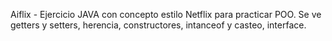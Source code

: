 Aiflix - Ejercicio JAVA con concepto estilo Netflix para practicar POO.
Se ve getters y setters, herencia, constructores, intanceof y casteo, interface.

